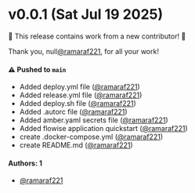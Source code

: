 # v0.0.1 (Sat Jul 19 2025)

:tada: This release contains work from a new contributor! :tada:

Thank you, null[@ramaraf221](https://github.com/ramaraf221), for all your work!

#### ⚠️ Pushed to `main`

- Added deploy.yml file ([@ramaraf221](https://github.com/ramaraf221))
- Added release.yml file ([@ramaraf221](https://github.com/ramaraf221))
- Added deploy.sh file ([@ramaraf221](https://github.com/ramaraf221))
- Added .autorc file ([@ramaraf221](https://github.com/ramaraf221))
- Added amber.yaml secrets file ([@ramaraf221](https://github.com/ramaraf221))
- Added flowise application quickstart ([@ramaraf221](https://github.com/ramaraf221))
- create .docker-compose.yml ([@ramaraf221](https://github.com/ramaraf221))
- create README.md ([@ramaraf221](https://github.com/ramaraf221))

#### Authors: 1

- [@ramaraf221](https://github.com/ramaraf221)
